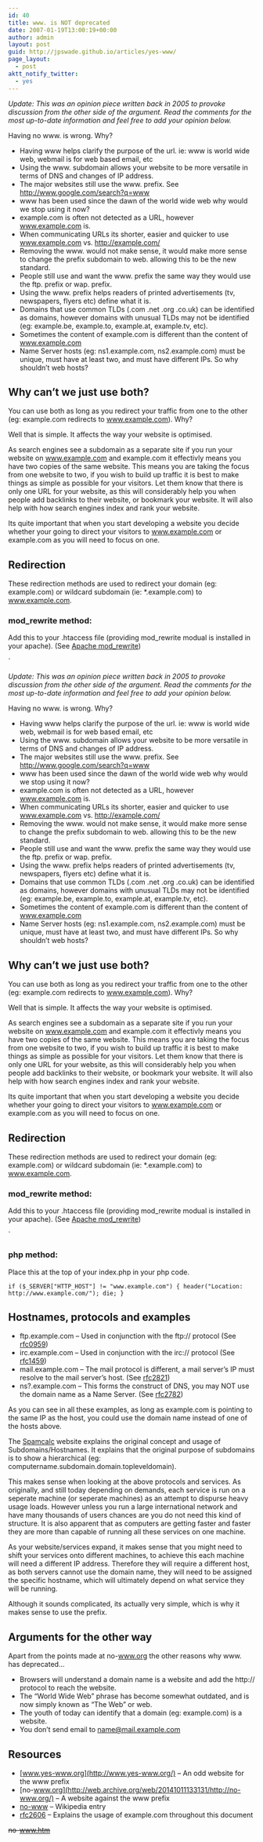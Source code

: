 ```yaml
---
id: 40
title: www. is NOT deprecated
date: 2007-01-19T13:00:19+00:00
author: admin
layout: post
guid: http://jpswade.github.io/articles/yes-www/
page_layout:
  - post
aktt_notify_twitter:
  - yes
---
```

<p class="lead">
  <em>Update: This was an opinion piece written back in 2005 to provoke discussion from the other side of the argument. Read the comments for the most up-to-date information and feel free to add your opinion below.</em>
</p>

Having no www. is wrong. Why?

  * Having www helps clarify the purpose of the url. ie: www is world wide web, webmail is for web based email, etc
  * Using the www. subdomain allows your website to be more versatile in terms of DNS and changes of IP address.
  * The major websites still use the www. prefix. See <http://www.google.com/search?q=www>
  * www has been used since the dawn of the world wide web why would we stop using it now?
  * example.com is often not detected as a URL, however www.example.com is.
  * When communicating URLs its shorter, easier and quicker to use www.example.com vs. http://example.com/
  * Removing the www. would not make sense, it would make more sense to change the prefix subdomain to web. allowing this to be the new standard.
  * People still use and want the www. prefix the same way they would use the ftp. prefix or wap. prefix.
  * Using the www. prefix helps readers of printed advertisements (tv, newspapers, flyers etc) define what it is.
  * Domains that use common TLDs (.com .net .org .co.uk) can be identified as domains, however domains with unusual TLDs may not be identified (eg: example.be, example.to, example.at, example.tv, etc).
  * Sometimes the content of example.com is different than the content of www.example.com
  * Name Server hosts (eg: ns1.example.com, ns2.example.com) must be unique, must have at least two, and must have different IPs. So why shouldn&#8217;t web hosts?

## Why can&#8217;t we just use both?

You can use both as long as you redirect your traffic from one to the other (eg: example.com redirects to www.example.com). Why?

Well that is simple. It affects the way your website is optimised.

As search engines see a subdomain as a separate site if you run your website on www.example.com and example.com it effectivly means you have two copies of the same website. This means you are taking the focus from one website to two, if you wish to build up traffic it is best to make things as simple as possible for your visitors. Let them know that there is only one URL for your website, as this will considerably help you when people add backlinks to their website, or bookmark your website. It will also help with how search engines index and rank your website.

Its quite important that when you start developing a website you decide whether your going to direct your visitors to www.example.com or example.com as you will need to focus on one.

## Redirection

These redirection methods are used to redirect your domain (eg: example.com) or wildcard subdomain (ie: *.example.com) to www.example.com.

### mod_rewrite method:

Add this to your .htaccess file (providing mod_rewrite modual is installed in your apache). (See [Apache mod_rewrite](http://httpd.apache.org/docs/1.3/mod/mod_rewrite.html))

`<p class="lead">
  <em>Update: This was an opinion piece written back in 2005 to provoke discussion from the other side of the argument. Read the comments for the most up-to-date information and feel free to add your opinion below.</em>
</p>

Having no www. is wrong. Why?

  * Having www helps clarify the purpose of the url. ie: www is world wide web, webmail is for web based email, etc
  * Using the www. subdomain allows your website to be more versatile in terms of DNS and changes of IP address.
  * The major websites still use the www. prefix. See <http://www.google.com/search?q=www>
  * www has been used since the dawn of the world wide web why would we stop using it now?
  * example.com is often not detected as a URL, however www.example.com is.
  * When communicating URLs its shorter, easier and quicker to use www.example.com vs. http://example.com/
  * Removing the www. would not make sense, it would make more sense to change the prefix subdomain to web. allowing this to be the new standard.
  * People still use and want the www. prefix the same way they would use the ftp. prefix or wap. prefix.
  * Using the www. prefix helps readers of printed advertisements (tv, newspapers, flyers etc) define what it is.
  * Domains that use common TLDs (.com .net .org .co.uk) can be identified as domains, however domains with unusual TLDs may not be identified (eg: example.be, example.to, example.at, example.tv, etc).
  * Sometimes the content of example.com is different than the content of www.example.com
  * Name Server hosts (eg: ns1.example.com, ns2.example.com) must be unique, must have at least two, and must have different IPs. So why shouldn&#8217;t web hosts?

## Why can&#8217;t we just use both?

You can use both as long as you redirect your traffic from one to the other (eg: example.com redirects to www.example.com). Why?

Well that is simple. It affects the way your website is optimised.

As search engines see a subdomain as a separate site if you run your website on www.example.com and example.com it effectivly means you have two copies of the same website. This means you are taking the focus from one website to two, if you wish to build up traffic it is best to make things as simple as possible for your visitors. Let them know that there is only one URL for your website, as this will considerably help you when people add backlinks to their website, or bookmark your website. It will also help with how search engines index and rank your website.

Its quite important that when you start developing a website you decide whether your going to direct your visitors to www.example.com or example.com as you will need to focus on one.

## Redirection

These redirection methods are used to redirect your domain (eg: example.com) or wildcard subdomain (ie: *.example.com) to www.example.com.

### mod_rewrite method:

Add this to your .htaccess file (providing mod_rewrite modual is installed in your apache). (See [Apache mod_rewrite](http://httpd.apache.org/docs/1.3/mod/mod_rewrite.html))

` 

### php method:

Place this at the top of your index.php in your php code.

`if ($_SERVER["HTTP_HOST"] != "www.example.com") { header("Location: http://www.example.com/"); die; }`

## Hostnames, protocols and examples

  * ftp.example.com &#8211; Used in conjunction with the ftp:// protocol (See [rfc0959](http://www.ietf.org/rfc/rfc0959.txt))
  * irc.example.com &#8211; Used in conjunction with the irc:// protocol (See [rfc1459](http://www.ietf.org/rfc/rfc1459.txt))
  * mail.example.com &#8211; The mail protocol is different, a mail server&#8217;s IP must resolve to the mail server&#8217;s host. (See [rfc2821](http://www.ietf.org/rfc/rfc2821.txt))
  * ns?.example.com &#8211; This forms the construct of DNS, you may NOT use the domain name as a Name Server. (See [rfc2782](http://www.ietf.org/rfc/rfc2782.txt))

As you can see in all these examples, as long as example.com is pointing to the same IP as the host, you could use the domain name instead of one of the hosts above.

The [Spamcalc](http://spamcalc.net/docs/dnsspam.php) website explains the original concept and usage of Subdomains/Hostnames. It explains that the original purpose of subdomains is to show a hierarchical (eg: computername.subdomain.domain.topleveldomain).

This makes sense when looking at the above protocols and services. As originally, and still today depending on demands, each service is run on a seperate machine (or seperate machines) as an attempt to dispurse heavy usage loads. However unless you run a large international network and have many thousands of users chances are you do not need this kind of structure. It is also apparent that as computers are getting faster and faster they are more than capable of running all these services on one machine.

As your website/services expand, it makes sense that you might need to shift your services onto different machines, to achieve this each machine will need a different IP address. Therefore they will require a different host, as both servers cannot use the domain name, they will need to be assigned the specific hostname, which will ultimately depend on what service they will be running.

Although it sounds complicated, its actually very simple, which is why it makes sense to use the prefix.

## Arguments for the other way

Apart from the points made at no-www.org the other reasons why www. has deprecated&#8230;

  * Browsers will understand a domain name is a website and add the http:// protocol to reach the website.
  * The &#8220;World Wide Web&#8221; phrase has become somewhat outdated, and is now simply known as &#8220;The Web&#8221; or web.
  * The youth of today can identify that a domain (eg: example.com) is a website.
  * You don&#8217;t send email to name@mail.example.com

## Resources

  * [www.yes-www.org](http://www.yes-www.org/) &#8211; An odd website for the www prefix
  * [no-www.org](http://web.archive.org/web/20141011133131/http://no-www.org/) &#8211; A website against the www prefix
  * [no-www](http://en.wikipedia.org/wiki/No-www) &#8211; Wikipedia entry
  * [rfc2606](http://www.rfc-editor.org/rfc/rfc2606.txt) &#8211; Explains the usage of example.com throughout this document

<span style="text-decoration: line-through;">no-www.htm</span>